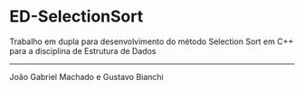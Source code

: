 # ED-SelectionSort
Trabalho em dupla para desenvolvimento do método Selection Sort em C++ para a disciplina de Estrutura de Dados

---

João Gabriel Machado e Gustavo Bianchi
